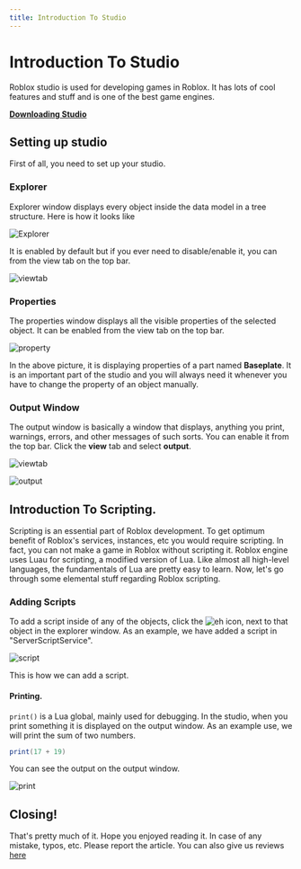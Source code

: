 ```yaml
---
title: Introduction To Studio
---
```


# Introduction To Studio
Roblox studio is used for developing games in Roblox. It has lots of cool features and stuff and is one of the best game engines.

**[Downloading Studio](https://www.roblox.com/create)**
## Setting up studio
First of all, you need to set up your studio. 
### Explorer
Explorer window displays every object inside the data model in a tree structure. Here is how it looks like

![Explorer](https://imgur.com/cdEHjFw.png)

It is enabled by default but if you ever need to disable/enable it, you can from the view tab on the top bar.

![viewtab](https://imgur.com/CicwqfX.png)

### Properties
The properties window displays all the visible properties of the selected object. It can be enabled from the view tab on the top bar.

![property](https://imgur.com/TyPtC7x.png)

In the above picture, it is displaying properties of a part named **Baseplate**. It is an important part of the studio and you will always need it whenever you have to change the property of an object manually.

### Output Window
The output window is basically a window that displays, anything you print, warnings, errors, and other messages of such sorts. You can enable it from the top bar. Click the **view** tab and select **output**.

![viewtab](https://imgur.com/CicwqfX.png)

![output](https://imgur.com/eEFePUJ.png)


## Introduction To Scripting.
Scripting is an essential part of Roblox development. To get optimum benefit of Roblox's services, instances, etc you would require scripting. In fact, you can not make a game in Roblox without scripting it.
Roblox engine uses Luau for scripting, a modified version of Lua. Like almost all high-level languages, the fundamentals of Lua are pretty easy to learn. Now, let's go through some elemental stuff regarding Roblox scripting.

### Adding Scripts
To add a script inside of any of the objects, click the ![eh](https://imgur.com/u8wosCv.png) icon, next to that object in the explorer window. As an example, we have added a script in "ServerScriptService".

![script](https://imgur.com/pQFndei.png)

This is how we can add a script.

#### Printing.
`print()` is a Lua global, mainly used for debugging. In the studio, when you print something it is displayed on the output window.
As an example use, we will print the sum of two numbers.
```lua
print(17 + 19)
```
You can see the output on the output window.

![print](https://imgur.com/cmGeY6E.png)

## Closing!
That's pretty much of it. Hope you enjoyed reading it. In case of any mistake, typos, etc. Please report the article. You can also give us reviews [here](https://rodevs-helpers.github.io/Helpers-Documents/Others/Help%20Us%21/)